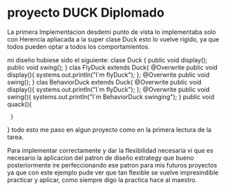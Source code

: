 # proyecto DUCK Diplomado
La primera Implementacion desdemi punto de vista lo implementaba solo con Herencia apliacada a la super clase Duck
esto lo vuelve rigido, ya que todos pueden optar a todos los comportamientos.

mi diseño hubiese sido el siguiente: 
clase Duck {
   public void display();
   public void swing();
}
clas FlyDuck extends Duck{
   @Overwrite
   public void display(){
      systems.out.println("I´m flyDuck");
     };
   @Overwrite
   public void swing();
}
clas BehaviorDuck extends Duck{
   @Overwrite
   public void display(){
      systems.out.println("I´m flyDuck");
     };
   @Overwrite
   public void swing(){
      systems.out.println("I´m BehaviorDuck swinging");
    }
   public void quack(){

     }
}
todo esto me paso en algun proyecto como en la primera lectura de la tarea.

Para implementar correctamente y dar la flexibilidad necesaria vi que es necesario la aplicacion del patron de diseño estrategy
que bueno posteriormente ire perfeccionando ese patron para mis futuros proyectos ya que con este ejemplo pude ver que tan flexible se vuelve 
impresindible practicar y aplicar, como siempre digo la practica hace al maestro.

